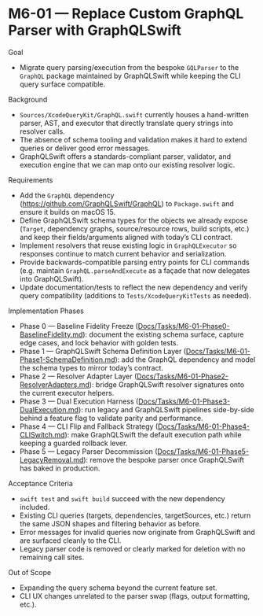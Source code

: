 # M6-01 — Replace Custom GraphQL Parser with GraphQLSwift

Goal
- Migrate query parsing/execution from the bespoke `GQLParser` to the `GraphQL` package maintained by GraphQLSwift while keeping the CLI query surface compatible.

Background
- `Sources/XcodeQueryKit/GraphQL.swift` currently houses a hand-written parser, AST, and executor that directly translate query strings into resolver calls.
- The absence of schema tooling and validation makes it hard to extend queries or deliver good error messages.
- GraphQLSwift offers a standards-compliant parser, validator, and execution engine that we can map onto our existing resolver logic.

Requirements
- Add the `GraphQL` dependency (https://github.com/GraphQLSwift/GraphQL) to `Package.swift` and ensure it builds on macOS 15.
- Define GraphQLSwift schema types for the objects we already expose (`Target`, dependency graphs, source/resource rows, build scripts, etc.) and keep their fields/arguments aligned with today’s CLI contract.
- Implement resolvers that reuse existing logic in `GraphQLExecutor` so responses continue to match current behavior and serialization.
- Provide backwards-compatible parsing entry points for CLI commands (e.g. maintain `GraphQL.parseAndExecute` as a façade that now delegates into GraphQLSwift).
- Update documentation/tests to reflect the new dependency and verify query compatibility (additions to `Tests/XcodeQueryKitTests` as needed).

Implementation Phases
- Phase 0 — Baseline Fidelity Freeze ([Docs/Tasks/M6-01-Phase0-BaselineFidelity.md](M6-01-Phase0-BaselineFidelity.md)): document the existing schema surface, capture edge cases, and lock behavior with golden tests.
- Phase 1 — GraphQLSwift Schema Definition Layer ([Docs/Tasks/M6-01-Phase1-SchemaDefinition.md](M6-01-Phase1-SchemaDefinition.md)): add the GraphQL dependency and model the schema types to mirror today’s contract.
- Phase 2 — Resolver Adapter Layer ([Docs/Tasks/M6-01-Phase2-ResolverAdapters.md](M6-01-Phase2-ResolverAdapters.md)): bridge GraphQLSwift resolver signatures onto the current executor helpers.
- Phase 3 — Dual Execution Harness ([Docs/Tasks/M6-01-Phase3-DualExecution.md](M6-01-Phase3-DualExecution.md)): run legacy and GraphQLSwift pipelines side-by-side behind a feature flag to validate parity and performance.
- Phase 4 — CLI Flip and Fallback Strategy ([Docs/Tasks/M6-01-Phase4-CLISwitch.md](M6-01-Phase4-CLISwitch.md)): make GraphQLSwift the default execution path while keeping a guarded rollback lever.
- Phase 5 — Legacy Parser Decommission ([Docs/Tasks/M6-01-Phase5-LegacyRemoval.md](M6-01-Phase5-LegacyRemoval.md)): remove the bespoke parser once GraphQLSwift has baked in production.

Acceptance Criteria
- `swift test` and `swift build` succeed with the new dependency included.
- Existing CLI queries (targets, dependencies, targetSources, etc.) return the same JSON shapes and filtering behavior as before.
- Error messages for invalid queries now originate from GraphQLSwift and are surfaced cleanly to the CLI.
- Legacy parser code is removed or clearly marked for deletion with no remaining call sites.

Out of Scope
- Expanding the query schema beyond the current feature set.
- CLI UX changes unrelated to the parser swap (flags, output formatting, etc.).
